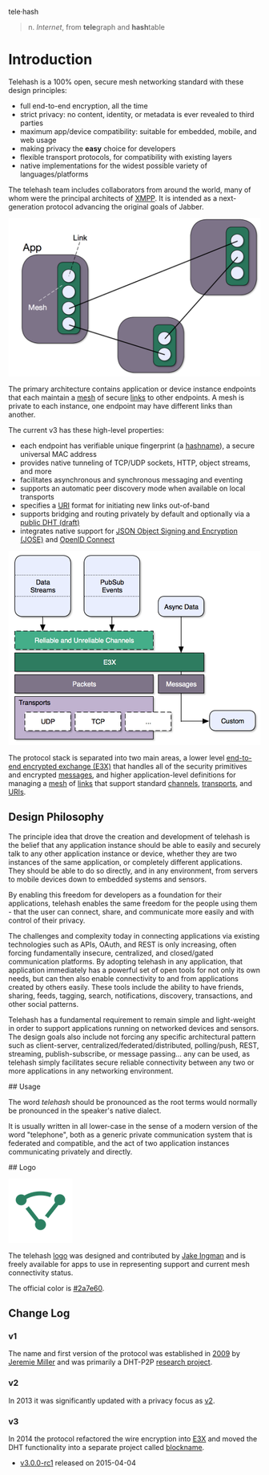 tele·hash
> n. *Internet*, from **tele**graph and **hash**table

# Introduction

Telehash is a 100% open, secure mesh networking standard with these design principles:

* full end-to-end encryption, all the time
* strict privacy: no content, identity, or metadata is ever revealed to third parties
* maximum app/device compatibility: suitable for embedded, mobile, and web usage
* making privacy the **easy** choice for developers
* flexible transport protocols, for compatibility with existing layers
* native implementations for the widest possible variety of languages/platforms

The telehash team includes collaborators from around the world, many of whom were the principal architects of [XMPP](http://en.wikipedia.org/wiki/XMPP). It is intended as a next-generation protocol advancing the original goals of Jabber.

![Basic Network](v3/BasicNetwork.png)

The primary architecture contains application or device instance endpoints that each maintain a [mesh](mesh.md) of secure [links](link.md) to other endpoints.  A mesh is private to each instance, one endpoint may have different links than another.

The current v3 has these high-level properties:

* each endpoint has verifiable unique fingerprint (a [hashname](hashname.md)), a secure universal MAC address
* provides native tunneling of TCP/UDP sockets, HTTP, object streams, and more
* facilitates asynchronous and synchronous messaging and eventing
* supports an automatic peer discovery mode when available on local transports
* specifies a [URI](uri.md) format for initiating new links out-of-band
* supports bridging and routing privately by default and optionally via a [public DHT (draft)](https://github.com/telehash/blockname)
* integrates native support for [JSON Object Signing and Encryption (JOSE)](https://datatracker.ietf.org/wg/jose/charter/) and [OpenID Connect](http://openid.net/connect/)

![Telehash Stack](v3/THStack.png)

The protocol stack is separated into two main areas, a lower level [end-to-end encrypted exchange (E3X)](e3x/intro.md) that handles all of the security primitives and encrypted [messages](e3x/messages.md), and higher application-level definitions for managing a [mesh](mesh.md) of [links](link.md) that support standard [channels](channels/), [transports](transports/), and [URIs](uri.md).

## Design Philosophy

The principle idea that drove the creation and development of telehash
is the belief that any application instance should be able to easily and
securely talk to any other application instance or device, whether they are two
instances of the same application, or completely different
applications. They should be able to do so directly, and in any
environment, from servers to mobile devices down to embedded systems
and sensors.

By enabling this freedom for developers as a foundation for their
applications, telehash enables the same freedom for the people using
them - that the user can connect, share, and communicate more easily
and with control of their privacy.

The challenges and complexity today in connecting applications via
existing technologies such as APIs, OAuth, and REST is only increasing,
often forcing fundamentally insecure, centralized, and closed/gated
communication platforms.  By adopting telehash in any application, that
application immediately has a powerful set of open tools for not only
its own needs, but can then also enable connectivity to and from
applications created by others easily. These tools include the ability
to have friends, sharing, feeds, tagging, search, notifications,
discovery, transactions, and other social patterns.

Telehash has a fundamental requirement to remain simple and
light-weight in order to support applications running on networked
devices and sensors. The design goals also include not forcing any
specific architectural pattern such as client-server,
centralized/federated/distributed, polling/push, REST, streaming,
publish-subscribe, or message passing... any can be used, as telehash
simply facilitates secure reliable connectivity between any two or more
applications in any networking environment.

<a name="usage" />
## Usage

The word _telehash_ should be pronounced as the root terms would normally be pronounced in the speaker's native dialect.

It is usually written in all lower-case in the sense of a modern version of the word "telephone", both as a generic private communication system that is federated and compatible, and the act of two application instances communicating privately and directly.

<a name="logo" />
## Logo

![logo-128](logo/mesh-logo-128.png)

The telehash [logo](https://github.com/telehash/telehash.org/tree/master/v3/logo) was designed and contributed by [Jake Ingman](https://github.com/jingman) and is freely available for apps to use in representing support and current mesh connectivity status.

The official color is [#2a7e60](http://www.color-hex.com/color/2a7e60).

## Change Log

### v1

The name and first version of the protocol was established in [2009](https://github.com/quartzjer/Telehash) by [Jeremie Miller](http://en.wikipedia.org/wiki/Jeremie_Miller) and was primarily a DHT-P2P [research project](http://quartzjer.tumblr.com/post/71784515314/telehash-history).

### v2

In 2013 it was significantly updated with a privacy focus as [v2](https://github.com/telehash/telehash.org/tree/master/v2).

### v3

In 2014 the protocol refactored the wire encryption into [E3X](e3x/intro.md) and moved the DHT functionality into a separate project called [blockname](https://github.com/telehash/blockname).

* [v3.0.0-rc1](spec/v3.0.0-rc1.pdf) released on 2015-04-04
